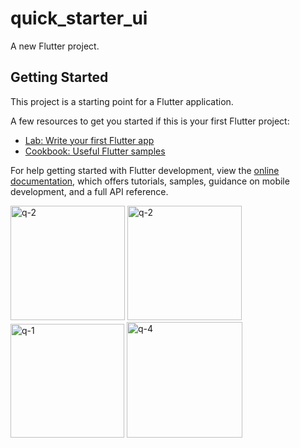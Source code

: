 # quick_starter_ui

A new Flutter project.

## Getting Started

This project is a starting point for a Flutter application.

A few resources to get you started if this is your first Flutter project:

- [Lab: Write your first Flutter app](https://docs.flutter.dev/get-started/codelab)
- [Cookbook: Useful Flutter samples](https://docs.flutter.dev/cookbook)

For help getting started with Flutter development, view the
[online documentation](https://docs.flutter.dev/), which offers tutorials,
samples, guidance on mobile development, and a full API reference.
<p>
<img width="183" alt="q-2" src="https://github.com/HirenCodeMaster11/quick_starter_ui/assets/148859956/f12eaa71-ce07-49fb-a7b8-bac5b1579591">
<img width="183" alt="q-2" src="https://github.com/HirenCodeMaster11/quick_starter_ui/assets/148859956/ce5d9785-f161-4351-9be7-18b8d80a49ad">
<img width="182" alt="q-1" src="https://github.com/HirenCodeMaster11/quick_starter_ui/assets/148859956/a50a90fe-259c-4d69-9d2f-3cc2e0f4194b">
<img width="185" alt="q-4" src="https://github.com/HirenCodeMaster11/quick_starter_ui/assets/148859956/415c0482-c893-4d75-bb4e-6731be2e76f3">

</p>
